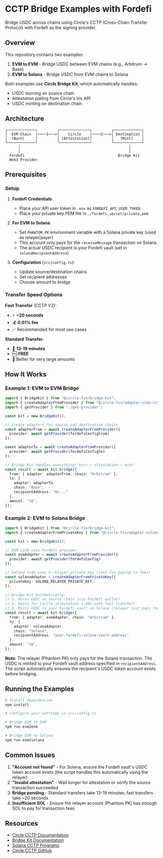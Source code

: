 # CCTP Bridge Examples with Fordefi

Bridge USDC across chains using Circle's CCTP (Cross-Chain Transfer Protocol) with Fordefi as the signing provider.

## Overview

This repository contains two examples:

1. **EVM to EVM** - Bridge USDC between EVM chains (e.g., Arbitrum → Base)
2. **EVM to Solana** - Bridge USDC from EVM chains to Solana

Both examples use **Circle Bridge Kit**, which automatically handles:
- USDC burning on source chain
- Attestation polling from Circle's Iris API
- USDC minting on destination chain

## Architecture

```
┌─────────────┐         ┌──────────────┐         ┌─────────────┐
│  EVM Chain  │────1───>│    Circle    │────2───>│ Destination │
│  (Burn)     │         │ (Attestation)│         │   (Mint)    │
└─────────────┘         └──────────────┘         └─────────────┘
      │                                                  │
      │                                                  │
  Fordefi                                           Bridge Kit
  Web3 Provider                                  
```

## Prerequisites

### Setup

1. **Fordefi Credentials**:
   - Place your API user token in `.env` as `FORDEFI_API_USER_TOKEN`
   - Place your private key PEM file in `./fordefi_secret/private.pem`

2. **For EVM to Solana**: 
   - Set `PHANTOM_PK` environment variable with a Solana private key (used as relayer/payer)
   - This account only pays for the `receiveMessage` transaction on Solana
   - The actual USDC recipient is your Fordefi vault (set in `solanaRecipientAddress`)

3. **Configuration** (`src/config.ts`):
   - Update source/destination chains
   - Set recipient addresses
   - Choose amount to bridge

### Transfer Speed Options

**Fast Transfer** (CCTP V2):
- ⚡ **~20 seconds**
- 💰 **0.01% fee**
- ✅ Recommended for most use cases

**Standard Transfer**:
- 🐢 **13-19 minutes** 
- 🆓 **FREE**
- 💼 Better for very large amounts

## How It Works

### Example 1: EVM to EVM Bridge

```typescript
import { BridgeKit } from "@circle-fin/bridge-kit";
import { createAdapterFromProvider } from "@circle-fin/adapter-viem-v2";
import { getProvider } from './get-provider';

const kit = new BridgeKit();

// Create adapters for source and destination chains
const adapterFrom = await createAdapterFromProvider({
  provider: await getProvider(fordefiConfigFrom)
});

const adapterTo = await createAdapterFromProvider({
  provider: await getProvider(fordefiConfigTo)
});

// Bridge Kit handles everything: burn → attestation → mint
const result = await kit.bridge({
  from: { adapter: adapterFrom, chain: "Arbitrum" },
  to: { 
    adapter: adapterTo, 
    chain: "Base",
    recipientAddress: "0x..."
  },
  amount: "10",
});
```

### Example 2: EVM to Solana Bridge

```typescript
import { BridgeKit } from "@circle-fin/bridge-kit";
import { createAdapterFromPrivateKey } from "@circle-fin/adapter-solana";

const kit = new BridgeKit();

// EVM side uses Fordefi provider
const evmAdapter = await createAdapterFromProvider({
  provider: await getProvider(fordefiConfig)
});

// Solana side uses a relayer private key (just for paying tx fees)
const solanaAdapter = createAdapterFromPrivateKey({
  privateKey: SOLANA_RELAYER_PRIVATE_KEY,
});

// Bridge Kit automatically:
// 1. Burns USDC on source chain (via Fordefi wallet)
// 2. Waits for Circle attestation (~20s with fast transfer)
// 3. Mints USDC to your Fordefi vault on Solana (relayer just pays the tx)
const result = await kit.bridge({
  from: { adapter: evmAdapter, chain: "Arbitrum" },
  to: {
    adapter: solanaAdapter,
    chain: "Solana",
    recipientAddress: "your-fordefi-solana-vault-address"
  },
  amount: "10",
});
```

**Note**: The relayer (Phantom PK) only pays for the Solana transaction. The USDC is minted to your Fordefi vault address specified in `recipientAddress`. The script automatically ensures the recipient's USDC token account exists before bridging.

## Running the Examples

```bash
# Install dependencies
npm install

# Configure your settings in src/config.ts

# Bridge EVM to EVM
npm run evm2evm

# Bridge EVM to Solana
npm run evm2solana
```

## Common Issues

1. **"Account not found"** - For Solana, ensure the Fordefi vault's USDC token account exists (the script handles this automatically using the relayer)
2. **"Invalid attestation"** - Wait longer for attestation or verify the source transaction succeeded
3. **Bridge pending** - Standard transfers take 13-19 minutes; fast transfers take ~20 seconds
4. **Insufficient SOL** - Ensure the relayer account (Phantom PK) has enough SOL to pay for transaction fees

## Resources

- [Circle CCTP Documentation](https://developers.circle.com/cctp)
- [Bridge Kit Documentation](https://developers.circle.com/bridge-kit)
- [Solana CCTP Programs](https://developers.circle.com/cctp/solana-programs)
- [Circle CCTP GitHub](https://github.com/circlefin/solana-cctp-contracts)
